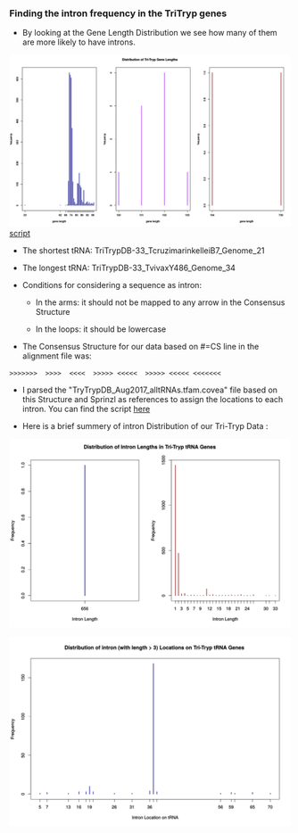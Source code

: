 ### Finding the intron frequency in the TriTryp genes

* By looking at the Gene Length Distribution we see how many of them are more likely to have introns.

![alt text](https://github.com/fhadinezhadUC/leshmania/blob/master/intronFrequency/GeneLengthDistribution.svg)
[script](https://github.com/fhadinezhadUC/leshmania/blob/master/GeneLength.R)

  * The shortest tRNA: TriTrypDB-33_TcruzimarinkelleiB7_Genome_21

  * The longest tRNA: TriTrypDB-33_TvivaxY486_Genome_34

* Conditions for considering a sequence as intron:

   * In the arms: it should not be mapped to any arrow in the Consensus Structure

   * In the loops: it should be lowercase 

* The Consensus Structure for our data based on #=CS line in the alignment file was:
```
>>>>>>>  >>>>  <<<<  >>>>> <<<<<  >>>>> <<<<< <<<<<<<
```

* I parsed the "TryTrypDB_Aug2017_alltRNAs.tfam.covea" file based on this Structure and Sprinzl as references to assign the locations to each intron. You can find the script [here](https://github.com/fhadinezhadUC/leshmania/blob/master/intronDist.R)


   
* Here is a brief summery of intron Distribution of our Tri-Tryp Data :

![alt text](https://github.com/fhadinezhadUC/leshmania/blob/master/intronFrequency/IntronLengthDist.svg)

![alt text](https://github.com/fhadinezhadUC/leshmania/blob/master/intronFrequency/intronlocationdist.svg)


